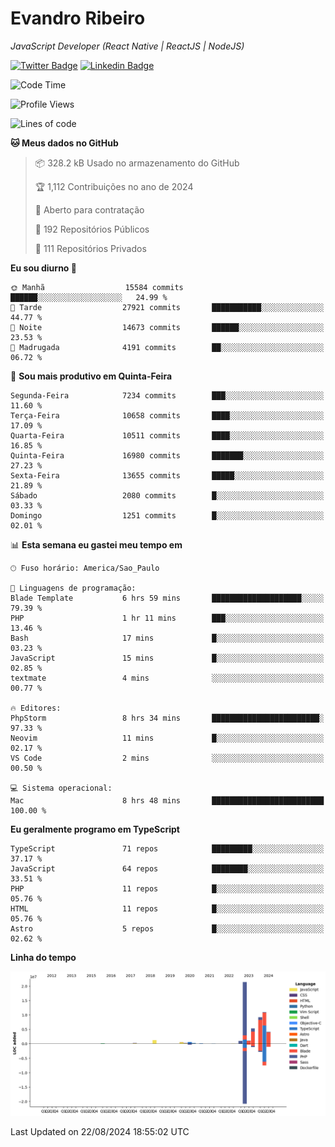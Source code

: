 # Evandro **Ribeiro**

*JavaScript Developer (React Native | ReactJS | NodeJS)*

[![Twitter Badge](https://img.shields.io/badge/-@ribeiroevandro-201B2D?style=flat-square&labelColor=201B2D&logo=twitter&logoColor=white&link=https://twitter.com/ribeiroevandro)](https://twitter.com/ribeiroevandro) 
[![Linkedin Badge](https://img.shields.io/badge/-Evandro%20Ribeiro-201B2D?style=flat-square&logo=Linkedin&logoColor=white&link=https://www.linkedin.com/in/ribeiroevandro)](https://www.linkedin.com/in/ribeiroevandro) 


<!--START_SECTION:waka-->
![Code Time](http://img.shields.io/badge/Code%20Time-4%2C067%20hrs%2045%20mins-blue)

![Profile Views](http://img.shields.io/badge/Visualizac%C3%B5es%20do%20perfil-0-blue)

![Lines of code](https://img.shields.io/badge/Desde%20o%20Hello%20World%20eu%20escrevi-56.3%20million%20linhas%20de%20c%C3%B3digo-blue)

**🐱 Meus dados no GitHub** 

> 📦 328.2 kB Usado no armazenamento do GitHub 
 > 
> 🏆 1,112 Contribuições no ano de 2024
 > 
> 💼 Aberto para contratação
 > 
> 📜 192 Repositórios Públicos 
 > 
> 🔑 111 Repositórios Privados 
 > 
**Eu sou diurno 🐤** 

```text
🌞 Manhã                  15584 commits       ██████░░░░░░░░░░░░░░░░░░░   24.99 % 
🌆 Tarde                  27921 commits       ███████████░░░░░░░░░░░░░░   44.77 % 
🌃 Noite                  14673 commits       ██████░░░░░░░░░░░░░░░░░░░   23.53 % 
🌙 Madrugada              4191 commits        ██░░░░░░░░░░░░░░░░░░░░░░░   06.72 % 
```
📅 **Sou mais produtivo em Quinta-Feira** 

```text
Segunda-Feira            7234 commits        ███░░░░░░░░░░░░░░░░░░░░░░   11.60 % 
Terça-Feira              10658 commits       ████░░░░░░░░░░░░░░░░░░░░░   17.09 % 
Quarta-Feira             10511 commits       ████░░░░░░░░░░░░░░░░░░░░░   16.85 % 
Quinta-Feira             16980 commits       ███████░░░░░░░░░░░░░░░░░░   27.23 % 
Sexta-Feira              13655 commits       █████░░░░░░░░░░░░░░░░░░░░   21.89 % 
Sábado                   2080 commits        █░░░░░░░░░░░░░░░░░░░░░░░░   03.33 % 
Domingo                  1251 commits        █░░░░░░░░░░░░░░░░░░░░░░░░   02.01 % 
```


📊 **Esta semana eu gastei meu tempo em** 

```text
🕑︎ Fuso horário: America/Sao_Paulo

💬 Linguagens de programação: 
Blade Template           6 hrs 59 mins       ████████████████████░░░░░   79.39 % 
PHP                      1 hr 11 mins        ███░░░░░░░░░░░░░░░░░░░░░░   13.46 % 
Bash                     17 mins             █░░░░░░░░░░░░░░░░░░░░░░░░   03.23 % 
JavaScript               15 mins             █░░░░░░░░░░░░░░░░░░░░░░░░   02.85 % 
textmate                 4 mins              ░░░░░░░░░░░░░░░░░░░░░░░░░   00.77 % 

🔥 Editores: 
PhpStorm                 8 hrs 34 mins       ████████████████████████░   97.33 % 
Neovim                   11 mins             █░░░░░░░░░░░░░░░░░░░░░░░░   02.17 % 
VS Code                  2 mins              ░░░░░░░░░░░░░░░░░░░░░░░░░   00.50 % 

💻 Sistema operacional: 
Mac                      8 hrs 48 mins       █████████████████████████   100.00 % 
```

**Eu geralmente programo em TypeScript** 

```text
TypeScript               71 repos            █████████░░░░░░░░░░░░░░░░   37.17 % 
JavaScript               64 repos            ████████░░░░░░░░░░░░░░░░░   33.51 % 
PHP                      11 repos            █░░░░░░░░░░░░░░░░░░░░░░░░   05.76 % 
HTML                     11 repos            █░░░░░░░░░░░░░░░░░░░░░░░░   05.76 % 
Astro                    5 repos             █░░░░░░░░░░░░░░░░░░░░░░░░   02.62 % 
```



**Linha do tempo**

![Lines of Code chart](https://raw.githubusercontent.com/ribeiroevandro/ribeiroevandro/main/assets/bar_graph.png)


 Last Updated on 22/08/2024 18:55:02 UTC
<!--END_SECTION:waka-->
